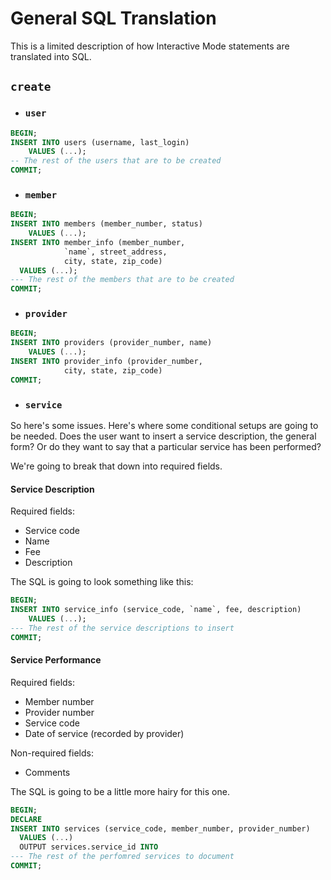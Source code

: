 # General SQL Translation

This is a limited description of how Interactive Mode statements
are translated into SQL.

## `create`
- ### `user`
```SQL
BEGIN;
INSERT INTO users (username, last_login) 
    VALUES (...);
-- The rest of the users that are to be created
COMMIT;
```
- ### `member`
```sql
BEGIN;
INSERT INTO members (member_number, status)
    VALUES (...);
INSERT INTO member_info (member_number, 
            `name`, street_address,
            city, state, zip_code)
  VALUES (...);
--- The rest of the members that are to be created
COMMIT;
```
- ### `provider`
```sql
BEGIN;
INSERT INTO providers (provider_number, name)
    VALUES (...);
INSERT INTO provider_info (provider_number,
            city, state, zip_code)
COMMIT;
```
- ### `service`
So here's some issues. Here's where 
some conditional setups are going to be needed.
Does the user want to insert a service description,
the general form? Or do they want to say that a particular
service has been performed?

We're going to break that down into required fields.
#### Service Description
Required fields:
- Service code
- Name
- Fee
- Description

The SQL is going to look something like this:
```sql
BEGIN;
INSERT INTO service_info (service_code, `name`, fee, description)
    VALUES (...);
--- The rest of the service descriptions to insert
COMMIT;
```

#### Service Performance
Required fields:
- Member number
- Provider number
- Service code
- Date of service (recorded by provider)

Non-required fields:
- Comments

The SQL is going to be a little more hairy for this one.
```sql
BEGIN;
DECLARE 
INSERT INTO services (service_code, member_number, provider_number)
  VALUES (...)
  OUTPUT services.service_id INTO 
--- The rest of the perfomred services to document
COMMIT;
```
